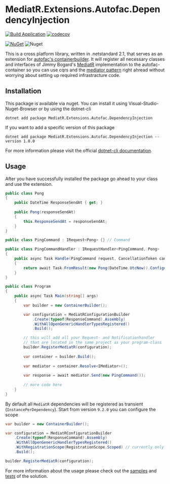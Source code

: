 # MediatR.Extensions.Autofac.DependencyInjection

[![Build Application](https://github.com/alsami/MediatR.Extensions.Autofac.DependencyInjection/actions/workflows/push.yml/badge.svg?branch=main&event=push)](https://github.com/alsami/MediatR.Extensions.Autofac.DependencyInjection/actions/workflows/push.yml)
[![codecov](https://codecov.io/gh/alsami/MediatR.Extensions.Autofac.DependencyInjection/branch/master/graph/badge.svg)](https://codecov.io/gh/alsami/MediatR.Extensions.Autofac.DependencyInjection)

[![NuGet](https://img.shields.io/nuget/vpre/MediatR.Extensions.Autofac.DependencyInjection.svg)](https://www.nuget.org/packages/MediatR.Extensions.Autofac.DependencyInjection)
![Nuget](https://img.shields.io/nuget/dt/MediatR.Extensions.Autofac.DependencyInjection)

This is a cross platform library, written in .netstandard 2.1, that serves as an extension for [autofac's containerbuilder](https://autofac.org/).
It will register all necessary classes and interfaces of Jimmy Bogard's [MediatR](https://github.com/jbogard/MediatR) implementation to the autofac-container 
so you can use cqrs and the [mediator pattern](https://sourcemaking.com/design_patterns/mediator) right ahread without worrying about setting up required infrastracture code.

## Installation

This package is available via nuget. You can install it using Visual-Studio-Nuget-Browser or by using the dotnet-cli

```
dotnet add package MediatR.Extensions.Autofac.DependencyInjection
```

If you want to add a specific version of this package

```
dotnet add package MediatR.Extensions.Autofac.DependencyInjection --version 1.0.0
```

For more information please visit the official [dotnet-cli documentation](https://docs.microsoft.com/en-us/dotnet/core/tools/dotnet-add-package).

## Usage

After you have successfully installed the package go ahead to your class and use the extension.

```c#
public class Pong 
{
    public DateTime ResponseSendAt { get; }
    
    public Pong(responseSendAt)
    {
        this.ResponseSendAt = responseSendAt;
    }
}

public class PingCommand : IRequest<Pong> {} // Command

public class PingCommandHandler : IRequestHandler<PingCommand, Pong>
{
    public async Task Handle(PingCommand request, CancellationToken cancellationToken) 
    {
        return await Task.FromResult(new Pong(DateTime.UtcNow)).ConfigureAwait(false);
    } 
}

public class Program 
{
    public async Task Main(string[] args)
    {
        var builder = new ContainerBuilder();

        var configuration = MediatRConfigurationBuilder
            .Create(typeof(ResponseCommand).Assembly)
            .WithAllOpenGenericHandlerTypesRegistered()
            .Build();

        // this will add all your Request- and Notificationhandler
        // that are located in the same project as your program-class
        builder.RegisterMediatR(configuration);
        
        var container = builder.Build();
        
        var mediator = container.Resolve<IMediator>();
        
        var response = await mediator.Send(new PingCommand());
        
        // more code here
    }
}
```

By default all `MediatR` dependencies will be registered as transient (`InstancePerDependency`). Start from version `9.2.0` you can configure the scope

```csharp
var builder = new ContainerBuilder();

var configuration = MediatRConfigurationBuilder
    .Create(typeof(ResponseCommand).Assembly)
    .WithAllOpenGenericHandlerTypesRegistered()
    .WithRegistrationScope(RegistrationScope.Scoped) // currently only supported values are `Transient` and `Scoped`
    .Build();

builder.RegisterMediatR(configuration);
```

For more information about the usage please check out the [samples](https://github.com/alsami/MediatR.Extensions.Autofac.DependencyInjection/tree/main/samples) and [tests](https://github.com/alsami/MediatR.Extensions.Autofac.DependencyInjection/tree/main/test) of the solution.